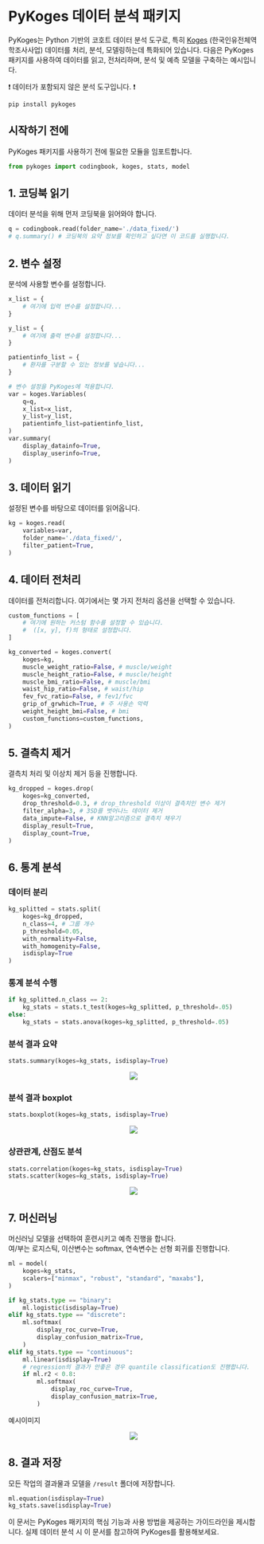 # PyKoges 데이터 분석 패키지

PyKoges는 Python 기반의 코호트 데이터 분석 도구로, 특히 [Koges](https://nih.go.kr/ko/main/contents.do?menuNo=300566) (한국인유전체역학조사사업) 데이터를 처리, 분석, 모델링하는데 특화되어 있습니다. 다음은 PyKoges 패키지를 사용하여 데이터를 읽고, 전처리하며, 분석 및 예측 모델을 구축하는 예시입니다.

:exclamation: 데이터가 포함되지 않은 분석 도구입니다. :exclamation:

```
pip install pykoges
```

## 시작하기 전에

PyKoges 패키지를 사용하기 전에 필요한 모듈을 임포트합니다.

```python
from pykoges import codingbook, koges, stats, model
```

## 1. 코딩북 읽기

데이터 분석을 위해 먼저 코딩북을 읽어와야 합니다.

```python
q = codingbook.read(folder_name='./data_fixed/')
# q.summary() # 코딩북의 요약 정보를 확인하고 싶다면 이 코드를 실행합니다.
```

## 2. 변수 설정

분석에 사용할 변수를 설정합니다.

```python
x_list = {
    # 여기에 입력 변수를 설정합니다...
}

y_list = {
    # 여기에 출력 변수를 설정합니다...
}

patientinfo_list = {
    # 환자를 구분할 수 있는 정보를 넣습니다...
}

# 변수 설정을 PyKoges에 적용합니다.
var = koges.Variables(
    q=q,
    x_list=x_list,
    y_list=y_list,
    patientinfo_list=patientinfo_list,
)
var.summary(
    display_datainfo=True,
    display_userinfo=True,
)
```

## 3. 데이터 읽기

설정된 변수를 바탕으로 데이터를 읽어옵니다.

```python
kg = koges.read(
    variables=var,
    folder_name='./data_fixed/',
    filter_patient=True,
)
```

## 4. 데이터 전처리

데이터를 전처리합니다. 여기에서는 몇 가지 전처리 옵션을 선택할 수 있습니다.

```python
custom_functions = [
    # 여기에 원하는 커스텀 함수를 설정할 수 있습니다.
    #  ([x, y], f)의 형태로 설정합니다.
]

kg_converted = koges.convert(
    koges=kg,
    muscle_weight_ratio=False, # muscle/weight
    muscle_height_ratio=False, # muscle/height
    muscle_bmi_ratio=False, # muscle/bmi
    waist_hip_ratio=False, # waist/hip
    fev_fvc_ratio=False, # fev1/fvc
    grip_of_grwhich=True, # 주 사용손 악력
    weight_height_bmi=False, # bmi
    custom_functions=custom_functions,
)
```

## 5. 결측치 제거

결측치 처리 및 이상치 제거 등을 진행합니다.

```python
kg_dropped = koges.drop(
    koges=kg_converted,
    drop_threshold=0.3, # drop_threshold 이상이 결측치인 변수 제거
    filter_alpha=3, # 3SD를 벗어나느 데이터 제거
    data_impute=False, # KNN알고리즘으로 결측치 채우기
    display_result=True,
    display_count=True,
)
```

## 6. 통계 분석

### 데이터 분리

```python
kg_splitted = stats.split(
    koges=kg_dropped,
    n_class=4, # 그룹 개수
    p_threshold=0.05,
    with_normality=False,
    with_homogenity=False,
    isdisplay=True
)
```

### 통계 분석 수행

```python
if kg_splitted.n_class == 2:
    kg_stats = stats.t_test(koges=kg_splitted, p_threshold=.05)
else:
    kg_stats = stats.anova(koges=kg_splitted, p_threshold=.05)
```

### 분석 결과 요약

```python
stats.summary(koges=kg_stats, isdisplay=True)
```

<center>

![](/example/4.statistics.png)

</center>

### 분석 결과 boxplot

```python
stats.boxplot(koges=kg_stats, isdisplay=True)
```

<center>

![](/example/5.boxplot.png)

</center>

### 상관관계, 산점도 분석

```python
stats.correlation(koges=kg_stats, isdisplay=True)
stats.scatter(koges=kg_stats, isdisplay=True)
```
<center>

![](/example/7.scatter.png)

</center>

## 7. 머신러닝

머신러닝 모델을 선택하여 훈련시키고 예측 진행을 합니다.  
여/부는 로지스틱, 이산변수는 softmax, 연속변수는 선형 회귀를 진행합니다.

```python
ml = model(
    koges=kg_stats,
    scalers=["minmax", "robust", "standard", "maxabs"],
)

if kg_stats.type == "binary":
    ml.logistic(isdisplay=True)
elif kg_stats.type == "discrete":
    ml.softmax(
        display_roc_curve=True,
        display_confusion_matrix=True,
    )
elif kg_stats.type == "continuous":
    ml.linear(isdisplay=True)
    # regression의 결과가 안좋은 경우 quantile classification도 진행합니다.
    if ml.r2 < 0.8:
        ml.softmax(
            display_roc_curve=True,
            display_confusion_matrix=True,
        )
```

예시이미지

<center> 

![](example/1.LinearRegression.png)

</center>

## 8. 결과 저장

모든 작업의 결과물과 모델을 `/result` 폴더에 저장합니다.

```python
ml.equation(isdisplay=True)
kg_stats.save(isdisplay=True)
```

이 문서는 PyKoges 패키지의 핵심 기능과 사용 방법을 제공하는 가이드라인을 제시합니다. 실제 데이터 분석 시 이 문서를 참고하여 PyKoges를 활용해보세요.